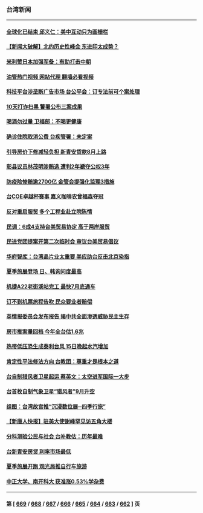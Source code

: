 ### 台湾新闻
---
#### [全球化已结束 邱义仁：美中互动只为画栅栏](../../pages/ncid1349361/n14034744.md?07160445) 
#### [【新闻大破解】北约历史性峰会 东进印太成势？](../../pages/ncid1349361/n14034401.md?07160445) 
#### [米利赞日本加强军备：有助打击中朝](../../pages/ncid1349361/n14034430.md?07160445) 
#### [油管热门视频 网站代理 翻墙必看视频](http://138.2.39.72:81/youtube.html?epic-marker?07160445)
#### [科技平台涉垄断广告市场 台公平会：订专法前可个案处理](../../pages/ncid1349361/n14034402.md?07160445) 
#### [10天打诈扫黑 警署公布三案成果](../../pages/ncid1349361/n14034383.md?07160445) 
#### [喝酒勿过量 卫福部：不喝更健康](../../pages/ncid1349361/n14034380.md?07160445) 
#### [确诊住院取消公费 台疾管署：未定案](../../pages/ncid1349361/n14034388.md?07160445) 
#### [引导房价下修减轻负担 新青安贷款8月上路](../../pages/ncid1349361/n14034377.md?07160445) 
#### [彰县议员林茂明涉贿选 遭判2年褫夺公权3年](../../pages/ncid1349361/n14034387.md?07160445) 
#### [防疫险惨赔逾2700亿 金管会提强化监理3措施](../../pages/ncid1349361/n14034328.md?07160445) 
#### [台COE卓越杯赛事 嘉义咖啡农曾福森夺冠](../../pages/ncid1349361/n14034348.md?07160445) 
#### [反对重启服贸 多个工程业赴立院陈情](../../pages/ncid1349361/n14034326.md?07160445) 
#### [民调：6成4支持台美贸易协定 高于两岸服贸](../../pages/ncid1349361/n14034324.md?07160445) 
#### [民进党团提案开第二次临时会 审议台美贸易倡议](../../pages/ncid1349361/n14034374.md?07160445) 
#### [华府智库：台湾晶片业太重要 美应助台反击北京染指](../../pages/ncid1349361/n14034372.md?07160445) 
#### [夏季旅展登场 日、韩询问度最高](../../pages/ncid1349361/n14034364.md?07160445) 
#### [机捷A22老街溪站完工 最快7月底通车](../../pages/ncid1349361/n14034361.md?07160445) 
#### [订不到机票旅程告吹 民众要业者赔偿](../../pages/ncid1349361/n14034359.md?07160445) 
#### [英情报委员会发布报告 揭中共全面渗透威胁民主生存](../../pages/ncid1349361/n14034320.md?07160445) 
#### [房市推案量回档 今年全台估1.6兆](../../pages/ncid1349361/n14034319.md?07160445) 
#### [热带低压恐生成泰利台风 15日晚起水汽增加](../../pages/ncid1349361/n14034360.md?07160445) 
#### [肯定性平法修法方向 台教团：尊重才是根本之道](../../pages/ncid1349361/n14034331.md?07160445) 
#### [台自制猎风者卫星起运 蔡英文：太空进军国际一大步](../../pages/ncid1349361/n14034308.md?07160445) 
#### [台首枚自制气象卫星“猎风者”9月升空](../../pages/ncid1349361/n14034232.md?07160445) 
#### [组图：台湾故宫推“沉浸数位展─四季行旅”](../../pages/ncid1349361/n14033748.md?07160445) 
#### [【新唐人快报】驻美大使谢峰罕见访五角大楼](../../pages/ncid1349361/n14033906.md?07160445) 
#### [分科测验公民与社会 台补教估：历年最难](../../pages/ncid1349361/n14033690.md?07160445) 
#### [台新青安房贷 利率市场最低](../../pages/ncid1349361/n14033756.md?07160445) 
#### [夏季旅展开跑 观光局推自行车旅游](../../pages/ncid1349361/n14033698.md?07160445) 
#### [中正大学、南开科大 获准涨0.53%学杂费](../../pages/ncid1349361/n14033699.md?07160445) 

---
#### 第 [ [669](./669.md?07160445) / [668](./668.md?07160445) / [667](./667.md?07160445) / [666](./666.md?07160445) / [665](./665.md?07160445) / [664](./664.md?07160445) / [663](./663.md?07160445) / [662](./662.md?07160445) ] 页
